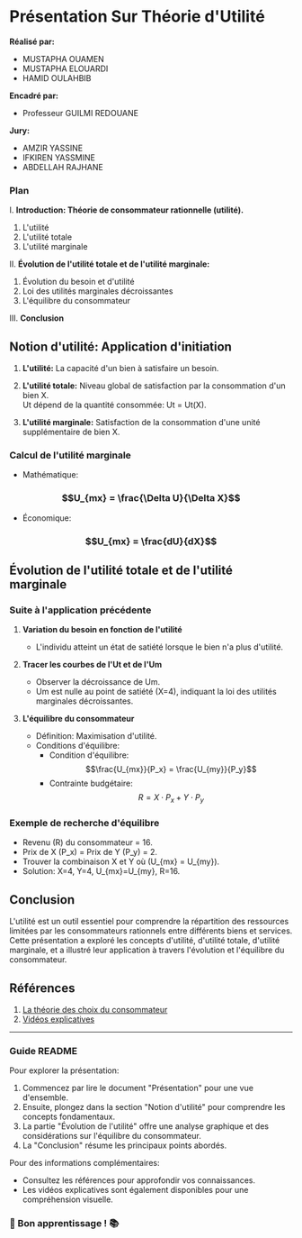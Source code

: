 # Présentation Sur Théorie d'Utilité 
**Réalisé par:**
- MUSTAPHA OUAMEN
- MUSTAPHA ELOUARDI
- HAMID OULAHBIB

**Encadré par:**  
- Professeur GUILMI REDOUANE

**Jury:**  
- AMZIR YASSINE
- IFKIREN YASSMINE
- ABDELLAH RAJHANE

### Plan
I. **Introduction: Théorie de consommateur rationnelle (utilité).**
   1. L'utilité
   2. L'utilité totale
   3. L'utilité marginale

II. **Évolution de l'utilité totale et de l'utilité marginale:**
   1. Évolution du besoin et d'utilité
   2. Loi des utilités marginales décroissantes
   3. L'équilibre du consommateur

III. **Conclusion**

## Notion d'utilité: Application d'initiation

1. **L'utilité:** La capacité d'un bien à satisfaire un besoin.
  
2. **L'utilité totale:** Niveau global de satisfaction par la consommation d'un bien X.  
   Ut dépend de la quantité consommée: Ut = Ut(X).

3. **L'utilité marginale:** Satisfaction de la consommation d'une unité supplémentaire de bien X.

### Calcul de l'utilité marginale
- Mathématique:
 ### $$U_{mx} = \frac{\Delta U}{\Delta X}$$  
   - Économique:
 ### $$U_{mx} = \frac{dU}{dX}$$

## Évolution de l'utilité totale et de l'utilité marginale

### Suite à l'application précédente

1. **Variation du besoin en fonction de l'utilité**
   - L'individu atteint un état de satiété lorsque le bien n'a plus d'utilité.

2. **Tracer les courbes de l'Ut et de l'Um**
   - Observer la décroissance de Um.
   - Um est nulle au point de satiété (X=4), indiquant la loi des utilités marginales décroissantes.

3. **L'équilibre du consommateur**
   - Définition: Maximisation d'utilité.
   - Conditions d'équilibre:
      - Condition d'équilibre:
        $$\frac{U_{mx}}{P_x} = \frac{U_{my}}{P_y}$$
      - Contrainte budgétaire:
         $$R = X \cdot P_x + Y \cdot P_y$$


### Exemple de recherche d'équilibre
   - Revenu (R) du consommateur = 16.
   - Prix de X (P_x) = Prix de Y (P_y) = 2.
   - Trouver la combinaison X et Y où \(U_{mx} = U_{my}\).
   - Solution: X=4, Y=4, U_{mx}=U_{my}, R=16.

## Conclusion

L'utilité est un outil essentiel pour comprendre la répartition des ressources limitées par les consommateurs rationnels entre différents biens et services. Cette présentation a exploré les concepts d'utilité, d'utilité totale, d'utilité marginale, et a illustré leur application à travers l'évolution et l'équilibre du consommateur.

## Références

1. [La théorie des choix du consommateur](https://cours-exercice.com/la-theorie-des-choix-du-consommateur/)
2. [Vidéos explicatives](https://youtube.com/playlist?list=PLdSOG2rLOioy2gKybkAPKEKF6xCwnINOB&si=k6MGShv9Yzpedbte)

---

### Guide README

Pour explorer la présentation:
1. Commencez par lire le document "Présentation" pour une vue d'ensemble.
2. Ensuite, plongez dans la section "Notion d'utilité" pour comprendre les concepts fondamentaux.
3. La partie "Évolution de l'utilité" offre une analyse graphique et des considérations sur l'équilibre du consommateur.
4. La "Conclusion" résume les principaux points abordés.

Pour des informations complémentaires:
- Consultez les références pour approfondir vos connaissances.
- Les vidéos explicatives sont également disponibles pour une compréhension visuelle.



### 🚀 Bon apprentissage ! 📚

